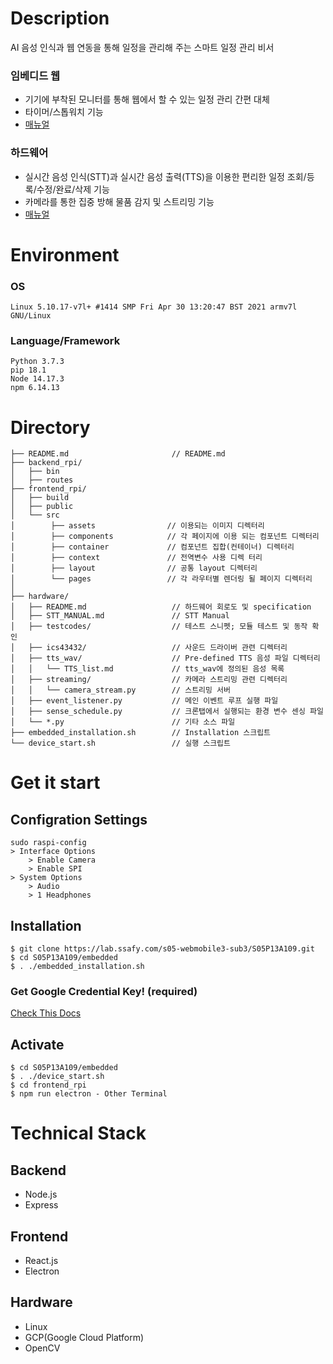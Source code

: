 # Description
AI 음성 인식과 웹 연동을 통해 일정을 관리해 주는 스마트 일정 관리 비서

### 임베디드 웹
- 기기에 부착된 모니터를 통해 웹에서 할 수 있는 일정 관리 간편 대체
- 타이머/스톱워치 기능
- [매뉴얼](https://docs.google.com/presentation/d/1SAOFiWEG-idjADc3M9wHVXd34p8VvH103RLwdWuDk4A/edit?usp=sharing)

### 하드웨어
- 실시간 음성 인식(STT)과 실시간 음성 출력(TTS)을 이용한 편리한 일정 조회/등록/수정/완료/삭제 기능
- 카메라를 통한 집중 방해 물품 감지 및 스트리밍 기능
- [매뉴얼](./hardware/STT_MANUAL.md)

# Environment
### OS
```
Linux 5.10.17-v7l+ #1414 SMP Fri Apr 30 13:20:47 BST 2021 armv7l GNU/Linux
```
### Language/Framework
```
Python 3.7.3
pip 18.1
Node 14.17.3
npm 6.14.13
```

# Directory
```
├── README.md                       // README.md
├── backend_rpi/
│   ├── bin
│   ├── routes
├── frontend_rpi/
│   ├── build
│   ├── public
│   └── src
│        ├── assets                // 이용되는 이미지 디렉터리
│        ├── components            // 각 페이지에 이용 되는 컴포넌트 디렉터리
│        ├── container             // 컴포넌트 집합(컨테이너) 디렉터리
│        ├── context               // 전역변수 사용 디렉 터리
│        ├── layout                // 공통 layout 디렉터리
│        └── pages                 // 각 라우터별 렌더링 될 페이지 디렉터리
│  
├── hardware/
│   ├── README.md                   // 하드웨어 회로도 및 specification
│   ├── STT_MANUAL.md               // STT Manual
│   ├── testcodes/                  // 테스트 스니펫; 모듈 테스트 및 동작 확인
│   ├── ics43432/                   // 사운드 드라이버 관련 디렉터리
│   ├── tts_wav/                    // Pre-defined TTS 음성 파일 디렉터리
│   │   └── TTS_list.md             // tts_wav에 정의된 음성 목록
│   ├── streaming/                  // 카메라 스트리밍 관련 디렉터리
│   │   └── camera_stream.py        // 스트리밍 서버    
│   ├── event_listener.py           // 메인 이벤트 루프 실행 파일
│   ├── sense_schedule.py           // 크론탭에서 실행되는 환경 변수 센싱 파일
│   └── *.py                        // 기타 소스 파일
├── embedded_installation.sh        // Installation 스크립트
└── device_start.sh                 // 실행 스크립트
```

# Get it start
## Configration Settings
```
sudo raspi-config
> Interface Options
    > Enable Camera
    > Enable SPI
> System Options
    > Audio
    > 1 Headphones
```
## Installation
```
$ git clone https://lab.ssafy.com/s05-webmobile3-sub3/S05P13A109.git
$ cd S05P13A109/embedded
$ . ./embedded_installation.sh
```
### Get Google Credential Key! (required)
[Check This Docs](./hardware/GET_GOOGLE_KEY.md)

## Activate
```
$ cd S05P13A109/embedded
$ . ./device_start.sh
$ cd frontend_rpi
$ npm run electron - Other Terminal
```

# Technical Stack
## Backend
- Node.js
- Express

## Frontend
- React.js
- Electron

## Hardware
- Linux
- GCP(Google Cloud Platform)
- OpenCV

